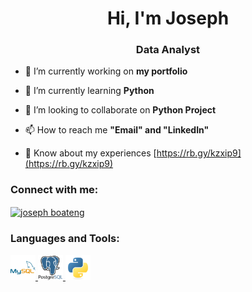 <h1 align="center">Hi, I'm Joseph</h1>
<h3 align="center">Data Analyst</h3>

- 🔭 I’m currently working on **my portfolio**

- 🌱 I’m currently learning **Python**

- 👯 I’m looking to collaborate on **Python Project**

- 📫 How to reach me **"Email" and "LinkedIn"**

- 📄 Know about my experiences [https://rb.gy/kzxip9](https://rb.gy/kzxip9)

<h3 align="left">Connect with me:</h3>
<p align="left">
<a href="https://linkedin.com/in/joseph boateng" target="blank"><img align="center" src="https://raw.githubusercontent.com/rahuldkjain/github-profile-readme-generator/master/src/images/icons/Social/linked-in-alt.svg" alt="joseph boateng" height="30" width="40" /></a>
</p>

<h3 align="left">Languages and Tools:</h3>
<p align="left"> <a href="https://www.mysql.com/" target="_blank" rel="noreferrer"> <img src="https://raw.githubusercontent.com/devicons/devicon/master/icons/mysql/mysql-original-wordmark.svg" alt="mysql" width="40" height="40"/> </a> <a href="https://www.postgresql.org" target="_blank" rel="noreferrer"> <img src="https://raw.githubusercontent.com/devicons/devicon/master/icons/postgresql/postgresql-original-wordmark.svg" alt="postgresql" width="40" height="40"/> </a> <a href="https://www.python.org" target="_blank" rel="noreferrer"> <img src="https://raw.githubusercontent.com/devicons/devicon/master/icons/python/python-original.svg" alt="python" width="40" height="40"/> </a> </p>
